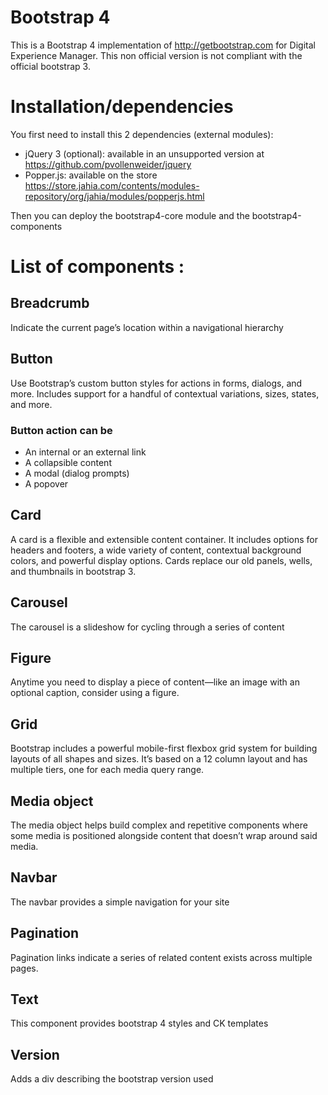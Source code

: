 # Bootstrap 4 
This is a Bootstrap 4 implementation of http://getbootstrap.com for Digital Experience Manager. This non official version is not compliant with the official bootstrap 3.

# Installation/dependencies
You first need to install this 2 dependencies (external modules):
 * jQuery 3 (optional): available in an unsupported version at https://github.com/pvollenweider/jquery 
 * Popper.js: available on the store https://store.jahia.com/contents/modules-repository/org/jahia/modules/popperjs.html

Then you can deploy the bootstrap4-core module and the bootstrap4-components

# List of components : 
## Breadcrumb
Indicate the current page’s location within a navigational hierarchy

## Button
Use Bootstrap’s custom button styles for actions in forms, dialogs, and more. Includes support for a handful of contextual variations, sizes, states, and more.
### Button action can be
 * An internal or an external link
 * A collapsible content 
 * A modal (dialog prompts)
 * A popover

## Card
A card is a flexible and extensible content container. It includes options for headers and footers, a wide variety of content, contextual background colors, and powerful display options.
Cards replace our old panels, wells, and thumbnails in bootstrap 3.

## Carousel
The carousel is a slideshow for cycling through a series of content

## Figure
Anytime you need to display a piece of content—like an image with an optional caption, consider using a figure.

## Grid
Bootstrap includes a powerful mobile-first flexbox grid system for building layouts of all shapes and sizes. It’s based on a 12 column layout and has multiple tiers, one for each media query range.

## Media object
The media object helps build complex and repetitive components where some media is positioned alongside content that doesn’t wrap around said media. 

## Navbar
The navbar provides a simple navigation for your site

## Pagination
Pagination links indicate a series of related content exists across multiple pages.

## Text
This component provides bootstrap 4 styles and CK templates

## Version
Adds a div describing the bootstrap version used
